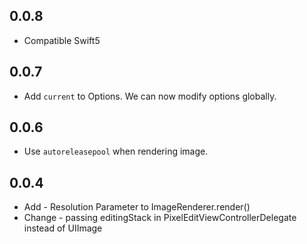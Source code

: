 ## 0.0.8

- Compatible Swift5

## 0.0.7

- Add `current` to Options. We can now modify options globally.

## 0.0.6

- Use `autoreleasepool` when rendering image.

## 0.0.4

- Add - Resolution Parameter to ImageRenderer.render()
- Change - passing editingStack in PixelEditViewControllerDelegate instead of UIImage
